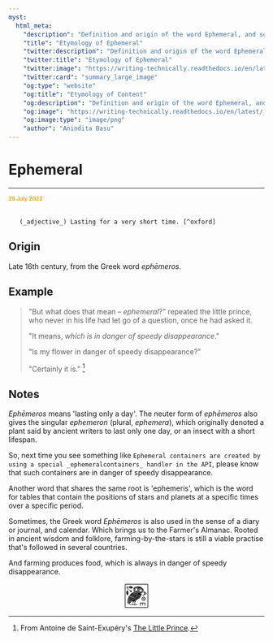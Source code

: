 ```yaml
---
myst:
  html_meta:
    "description": "Definition and origin of the word Ephemeral, and some notes and examples"
    "title": "Etymology of Ephemeral"
    "twitter:description": "Definition and origin of the word Ephemeral, and some notes and examples"
    "twitter:title": "Etymology of Ephemeral"
    "twitter:image": "https://writing-technically.readthedocs.io/en/latest/_static/s_1_600.jpg"
    "twitter:card": "summary_large_image"
    "og:type": "website"
    "og:title": "Etymology of Content"
    "og:description": "Definition and origin of the word Ephemeral, and some notes and examples"
    "og:image": "https://writing-technically.readthedocs.io/en/latest/_static/s_1_600.jpg"
    "og:image:type": "image/png"
    "author": "Anindita Basu"
---
```


# Ephemeral

<hr/>
<p style="font-weight:bold;font-size:75%;color:orange">25 July 2022</p>

```{admonition} ephemeral

   (_adjective_) Lasting for a very short time. [^oxford]
```

[^oxford]: From the [Oxford English Dictionary](https://www.lexico.com/).

## Origin

Late 16th century, from the Greek word _ephēmeros_.

## Example

> "But what does that mean – _ephemeral_?" repeated the little prince, who never in his life had let go of a question, once he had asked it.
> 
> "It means, _which is in danger of speedy disappearance_."
> 
> "Is my flower in danger of speedy disappearance?"
> 
> "Certainly it is." [^littlePrince]

[^littlePrince]: From Antoine de Saint-Exupéry's [The Little Prince](https://www.thelittleprince.com/).

## Notes

_Ephēmeros_ means 'lasting only a day'. The neuter form of _ephēmeros_ also gives the singular _ephemeron_ (plural, _ephemera_), which originally denoted a plant said by ancient writers to last only one day, or an insect with a short lifespan.

So, next time you see something like `Ephemeral containers are created by using a special _ephemeralcontainers_ handler in the API`, please know that such containers are in danger of speedy disappearance.

Another word that shares the same root is 'ephemeris', which is the word for tables that contain the positions of stars and planets at a specific times over a specific period.

Sometimes, the Greek word _Ephēmeros_ is also used in the sense of a diary or journal, and calendar. Which brings us to the Farmer's Almanac.  Rooted in ancient wisdom and folklore, farming-by-the-stars is still a viable practise that's followed in several countries.

And farming produces food, which is always in danger of speedy disappearance.

<img src="_static/s_1_600.jpg" alt="site logo" style="display: block; margin-left: auto; margin-right: auto; width:10%;">